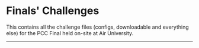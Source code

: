 # Finals' Challenges

This contains all the challenge files (configs, downloadable and everything else) for the PCC Final held on-site at Air University.

---
